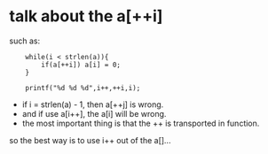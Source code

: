 # talk about the a[++i]

such as:

        while(i < strlen(a)){
            if(a[++i]) a[i] = 0;
        }
        
        printf("%d %d %d",i++,++i,i);
        
- if i = strlen(a) - 1, then a[++j] is wrong.
- and if use a[i++], the a[i] will be wrong.
- the most important thing is that the ++ is transported in function.

so the best way is to use i++ out of the a[]...
